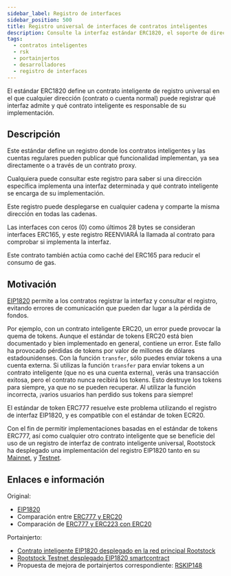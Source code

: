 ```yaml
---
sidebar_label: Registro de interfaces
sidebar_position: 500
title: Registro universal de interfaces de contratos inteligentes
description: Consulte la interfaz estándar ERC1820, el soporte de direcciones y la implementación de contratos inteligentes.
tags:
  - contratos inteligentes
  - rsk
  - portainjertos
  - desarrolladores
  - registro de interfaces
---
```


El estándar ERC1820 define un contrato inteligente de registro universal en el que cualquier dirección (contrato o cuenta normal) puede registrar qué interfaz admite y qué contrato inteligente es responsable de su implementación.

## Descripción

Este estándar define un registro donde los contratos inteligentes y las cuentas regulares pueden publicar qué funcionalidad implementan, ya sea directamente o a través de un contrato proxy.

Cualquiera puede consultar este registro para saber si una dirección específica implementa una interfaz determinada y qué contrato inteligente se encarga de su implementación.

Este registro puede desplegarse en cualquier cadena y comparte la misma dirección en todas las cadenas.

Las interfaces con ceros (0) como últimos 28 bytes se consideran interfaces ERC165, y este registro REENVIARÁ la llamada al contrato para comprobar si implementa la interfaz.

Este contrato también actúa como caché del ERC165 para reducir el consumo de gas.

## Motivación

[EIP1820](https://github.com/ethereum/EIPs/blob/master/EIPS/eip-1820.md)
permite a los contratos registrar la interfaz y consultar el registro, evitando errores de comunicación que pueden dar lugar a la pérdida de fondos.

Por ejemplo, con un contrato inteligente ERC20, un error puede provocar la quema de tokens.
Aunque el estándar de tokens ERC20 está bien documentado y bien implementado en general, contiene un error. Este fallo ha provocado pérdidas de tokens por valor de millones de dólares estadounidenses. Con la función `transfer`, sólo puedes enviar tokens a una cuenta externa. Si utilizas la función `transfer` para enviar tokens a un contrato inteligente (que no es una cuenta externa), verás una transacción exitosa, pero el contrato nunca recibirá los tokens. Esto destruye los tokens para siempre, ya que no se pueden recuperar. Al utilizar la función incorrecta, ¡varios usuarios han perdido sus tokens para siempre!

El estándar de token ERC777 resuelve este problema utilizando el registro de interfaz EIP1820, y es compatible con el estándar de token ECR20.

Con el fin de permitir implementaciones basadas en el estándar de tokens ERC777,
así como cualquier otro contrato inteligente que se beneficie del uso de
un registro de interfaz de contrato inteligente universal,
Rootstock ha desplegado una implementación del registro EIP1820 tanto en su
[Mainnet](https://explorer.rootstock.io/address/0x1820a4b7618bde71dce8cdc73aab6c95905fad24),
y [Testnet](https://explorer.testnet.rootstock.io/address/0x1820a4b7618bde71dce8cdc73aab6c95905fad24).

## Enlaces e información

Original:

- [EIP1820](https://github.com/ethereum/EIPs/blob/master/EIPS/eip-1820.md)
- Comparación entre [ERC777 y ERC20](https://hackernoon.com/erc777-is-the-new-token-standard-replacing-the-erc20-fd6319c3b13)
- Comparación de [ERC777 y ERC223 con ERC20](https://101blockchains.com/erc20-vs-erc223-vs-erc777/)

Portainjerto:

- [Contrato inteligente EIP1820 desplegado en la red principal Rootstock](https://explorer.rootstock.io/address/0x1820a4b7618bde71dce8cdc73aab6c95905fad24)
- [Rootstock Testnet desplegado EIP1820 smartcontract](https://explorer.testnet.rootstock.io/address/0x1820a4b7618bde71dce8cdc73aab6c95905fad24)
- Propuesta de mejora de portainjertos correspondiente: [RSKIP148](https://github.com/rsksmart/RSKIPs/blob/e0ac990679a2e6f476e41db0c1050132cd2b1bfc/IPs/RSKIP148.md)